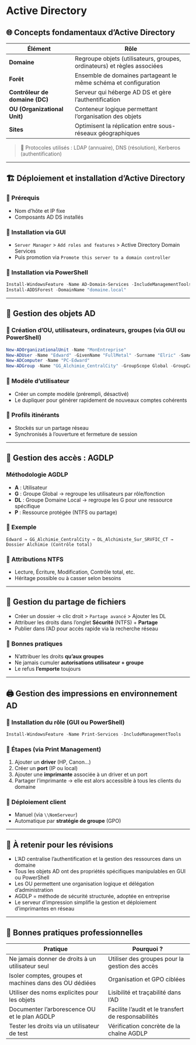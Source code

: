 # Active Directory

## 🌐 Concepts fondamentaux d’Active Directory

|Élément|Rôle|
|---|---|
|**Domaine**|Regroupe objets (utilisateurs, groupes, ordinateurs) et règles associées|
|**Forêt**|Ensemble de domaines partageant le même schéma et configuration|
|**Contrôleur de domaine (DC)**|Serveur qui héberge AD DS et gère l’authentification|
|**OU (Organizational Unit)**|Conteneur logique permettant l’organisation des objets|
|**Sites**|Optimisent la réplication entre sous-réseaux géographiques|

> 🔐 Protocoles utilisés : LDAP (annuaire), DNS (résolution), Kerberos (authentification)

---

## 🏗️ Déploiement et installation d’Active Directory

### 🔹 Prérequis

- Nom d’hôte et IP fixe
- Composants AD DS installés

### 🔹 Installation via GUI

- `Server Manager` > `Add roles and features` > Active Directory Domain Services
- Puis promotion via `Promote this server to a domain controller`

### 🔹 Installation via PowerShell

```powershell
Install-WindowsFeature -Name AD-Domain-Services -IncludeManagementTools
Install-ADDSForest -DomainName "domaine.local"
```

---

## 👥 Gestion des objets AD

### 🔹 Création d’OU, utilisateurs, ordinateurs, groupes (via GUI ou PowerShell)

```powershell
New-ADOrganizationalUnit -Name "MonEntreprise"
New-ADUser -Name "Edward" -GivenName "FullMetal" -Surname "Elric" -SamAccountName "edward" -AccountPassword (ConvertTo-SecureString "MotDePasse123" -AsPlainText -Force) -Enabled $true
New-ADComputer -Name "PC-Edward"
New-ADGroup -Name "GG_Alchimie_CentralCity" -GroupScope Global -GroupCategory Security
```

### 🔹 Modèle d’utilisateur

- Créer un compte modèle (prérempli, désactivé)
- Le dupliquer pour générer rapidement de nouveaux comptes cohérents

### 🔹 Profils itinérants

- Stockés sur un partage réseau
- Synchronisés à l’ouverture et fermeture de session

---

## 🔐 Gestion des accès : AGDLP

### Méthodologie AGDLP

- **A** : Utilisateur
- **G** : Groupe Global → regroupe les utilisateurs par rôle/fonction
- **DL** : Groupe Domaine Local → regroupe les G pour une ressource spécifique
- **P** : Ressource protégée (NTFS ou partage)

### 🔹 Exemple

```
Edward → GG_Alchimie_CentralCity → DL_Alchimiste_Sur_SRVFIC_CT → Dossier Alchimie (Contrôle total)
```

### 🔹 Attributions NTFS

- Lecture, Écriture, Modification, Contrôle total, etc.
- Héritage possible ou à casser selon besoins

---

## 📂 Gestion du partage de fichiers

- Créer un dossier → clic droit > `Partage avancé` > Ajouter les DL
- Attribuer les droits dans l’onglet **Sécurité** (NTFS) + **Partage**
- Publier dans l’AD pour accès rapide via la recherche réseau

### 🔹 Bonnes pratiques

- N’attribuer les droits **qu’aux groupes**
- Ne jamais cumuler **autorisations utilisateur + groupe**
- Le refus **l’emporte** toujours

---

## 🖨️ Gestion des impressions en environnement AD

### 🔹 Installation du rôle (GUI ou PowerShell)

```powershell
Install-WindowsFeature -Name Print-Services -IncludeManagementTools
```

### 🔹 Étapes (via Print Management)

1. Ajouter un **driver** (HP, Canon…)
2. Créer un **port** (IP ou local)
3. Ajouter une **imprimante** associée à un driver et un port
4. Partager l’imprimante → elle est alors accessible à tous les clients du domaine

### 🔹 Déploiement client

- Manuel (via `\\NomServeur`)
- Automatique par **stratégie de groupe** (GPO)

---

## 🧠 À retenir pour les révisions

- L’AD centralise l’authentification et la gestion des ressources dans un domaine
- Tous les objets AD ont des propriétés spécifiques manipulables en GUI ou PowerShell
- Les OU permettent une organisation logique et délégation d’administration
- AGDLP = méthode de sécurité structurée, adoptée en entreprise
- Le serveur d’impression simplifie la gestion et déploiement d’imprimantes en réseau

---

## 📌 Bonnes pratiques professionnelles

|Pratique|Pourquoi ?|
|---|---|
|Ne jamais donner de droits à un utilisateur seul|Utiliser des groupes pour la gestion des accès|
|Isoler comptes, groupes et machines dans des OU dédiées|Organisation et GPO ciblées|
|Utiliser des noms explicites pour les objets|Lisibilité et traçabilité dans l’AD|
|Documenter l’arborescence OU et le plan AGDLP|Facilite l’audit et le transfert de responsabilités|
|Tester les droits via un utilisateur de test|Vérification concrète de la chaîne AGDLP|
